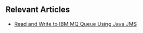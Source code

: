 ## Relevant Articles
- [Read and Write to IBM MQ Queue Using Java JMS](https://www.baeldung.com/java-message-service-ibm-mq-read-write)
